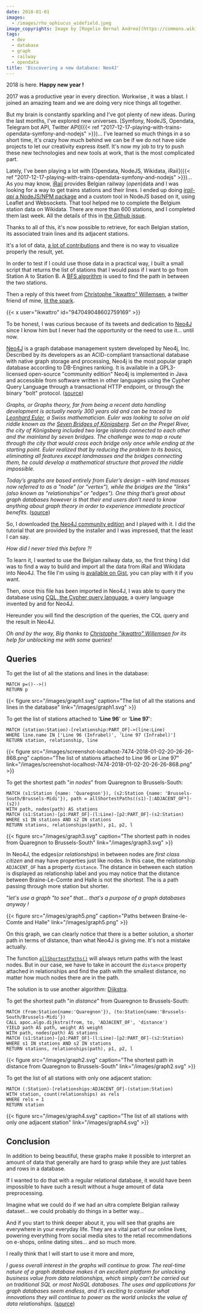```yaml
---
date: 2018-01-01
images:
  - /images/rho_ophiucus_widefield.jpeg
image_copyrights: Image by [Rogelio Bernal Andreo](https://commons.wikimedia.org/wiki/File:Rho_Ophiucus_Widefield.jpg).
tags:
  - dev
  - database
  - graph
  - railway
  - opendata
title: 'Discovering a new database: Neo4J'
---
```

2018 is here. **Happy new year !**

2017 was a productive year in every direction. Workwise , it was a blast.
I joined an amazing team and we are doing very nice things all together.

But my brain is constantly sparkling and I've got plenty of new ideas.
During the last months, I've explored new universes. [Symfony, NodeJS, Opendata, Telegram bot API, Twitter API]({{< ref "2017-12-17-playing-with-trains-opendata-symfony-and-nodejs" >}})...
I've learned so much things in a so short time, it's crazy how much behind we can be if we do not have side projects to let our creativity express itself.
It's now my job to try to push these new technologies and new tools at work, that is the most complicated part.

<!--break-->

Lately, I've been playing a lot with [Opendata, NodeJS, Wikidata, iRail]({{< ref "2017-12-17-playing-with-trains-opendata-symfony-and-nodejs" >}})...
As you may know, [iRail](http://irail.be) provides Belgian railway (_open_)data and I was looking for a way to get trains stations and their lines.
I ended up doing [_irail-api_ a NodeJS/NPM package](https://www.npmjs.com/package/irail-api) and a custom tool in NodeJS based on it, using Leaflet and Websockets.
That tool helped me to complete the Belgium station data on Wikidata. There are more than 600 stations, and I completed them last week. All the details of this in [the Github issue](https://github.com/iRail/iRail/issues/334).

Thanks to all of this, it's now possible to retrieve, for each Belgian station, its associated train lines and its adjacent stations.

It's a lot of data, [a lot of contributions](https://www.wikidata.org/wiki/Special:Contributions/Drupol) and there is no way to visualize properly the result, yet.

In order to test if I could use those data in a practical way, I built a small script that returns the list of stations that I would pass if I want to go from Station A to Station B.
A [BFS algorithm](https://en.wikipedia.org/wiki/Breadth-first_search) is used to find the path in between the two stations.

Then a reply of this tweet from [Christophe "ikwattro" Willemsen](https://twitter.com/ikwattro), a twitter friend of mine, [lit the spark](https://www.youtube.com/watch?v=LLpIMRowndg).

{{< x user="ikwattro" id="947049048602759169" >}}

To be honest, I was curious because of its tweets and dedication to [Neo4J](https://neo4j.com/) since I know him but I never had the opportunity or the need to use it... until now.

[Neo4J](https://neo4j.com/) is a graph database management system developed by Neo4j, Inc. Described by its developers as an ACID-compliant transactional database with native graph storage and processing, Neo4j is the most popular graph database according to DB-Engines ranking.
It is available in a GPL3-licensed open-source "community edition"
Neo4j is implemented in Java and accessible from software written in other languages using the Cypher Query Language through a transactional HTTP endpoint, or through the binary "bolt" protocol. ([source](https://en.wikipedia.org/wiki/Neo4j))

_Graphs, or Graphs theory, far from being a recent data handling development is actually nearly 300 years old and can be traced to [Leonhard Euler](https://en.wikipedia.org/wiki/Leonhard_Euler), a Swiss mathematician.
Euler was looking to solve an old riddle known as the [Seven Bridges of Königsberg](https://en.wikipedia.org/wiki/Seven_Bridges_of_K%C3%B6nigsberg).
Set on the Pregel River, the city of Königsberg included two large islands connected to each other and the mainland by seven bridges.
The challenge was to map a route through the city that would cross each bridge only once while ending at the starting point.
Euler realized that by reducing the problem to its basics, eliminating all features except landmasses and the bridges connecting them, he could develop a mathematical structure that proved the riddle impossible._

_Today’s graphs are based entirely from Euler’s design – with land masses now referred to as a "node" (or "vertex"), while the bridges are the "links" (also known as "relationships" or "edges").
One thing that’s great about graph databases however is that their end users don’t need to know anything about graph theory in order to experience immediate practical benefits._ ([source](https://neo4j.com/news/graph-databases-becoming-part-everyday-life/))

So, I downloaded [the Neo4J community edition](https://neo4j.com/download/other-releases/) and I played with it. I did the tutorial that are provided by the installer and I was impressed, that the least I can say.

_How did I never tried this before ?!_

To learn it, I wanted to use the Belgian railway data, so, the first thing I did was to find a way to build and import all the data from iRail and Wikidata into Neo4J.
The file I'm using is [available on Gist](https://gist.github.com/drupol/7a0aa36502d03e7af0827809192d6b95), you can play with it if you want.

Then, once this file has been imported in Neo4J, I was able to query the database using [CQL, the Cypher query language](https://neo4j.com/developer/cypher-query-language/), a query language invented by and for Neo4J.

Hereunder you will find the description of the queries, the CQL query and the result in Neo4J.

_Oh and by the way, Big thanks to [Christophe "ikwattro" Willemsen](https://twitter.com/ikwattro) for its help for unblocking me with some queries!_

## Queries

To get the list of all the stations and lines in the database:

```
MATCH p=()-->()
RETURN p
```

{{< figure src="/images/graph1.svg" caption="The list of all the stations and lines in the database" link="/images/graph1.svg" >}}

To get the list of stations attached to '**Line 96**' or '**Line 97**':

```
MATCH (station:Station)-[relationship:PART_OF]->(line:Line)
WHERE line.name IN ['Line 96 (Infrabel)', 'Line 97 (Infrabel)']
RETURN station, relationship, line
```

{{< figure src="/images/screenshot-localhost-7474-2018-01-02-20-26-26-868.png" caption="The list of stations attached to Line 96 or Line 97" link="/images/screenshot-localhost-7474-2018-01-02-20-26-26-868.png" >}}

To get the shortest path "_in nodes_" from Quaregnon to Brussels-South:

```
MATCH (s1:Station {name: 'Quaregnon'}), (s2:Station {name: 'Brussels-South/Brussels-Midi'}), path = allShortestPaths((s1)-[:ADJACENT_OF*]-(s2))
WITH path, nodes(path) AS stations
MATCH (s1:Station)-[p1:PART_OF]-(l:Line)-[p2:PART_OF]-(s2:Station) WHERE s1 IN stations AND s2 IN stations
RETURN stations, relationships(path), p1, p2, l
```

{{< figure src="/images/graph3.svg" caption="The shortest path in nodes from Quaregnon to Brussels-South" link="/images/graph3.svg" >}}

In Neo4J, the edges(_or relationships_) in between nodes are _first class citizen_ and may have properties just like nodes.
In this case, the relationship `ADJACENT_OF` has a property `distance`.
The distance in between each station is displayed as relationship label and you may notice that the distance between Braine-Le-Comte and Halle is not the shortest. The is a path passing through more station but shorter.

"_let's use a graph "to see" that... that's a purpose of a graph databases anyway !_

{{< figure src="/images/graph5.png" caption="Paths between Braine-le-Comte and Halle" link="/images/graph5.png" >}}

On this graph, we can clearly notice that there is a better solution, a shorter path in terms of distance, than what Neo4J is giving me. It's not a mistake actually.

The function [`allShortestPaths()`](https://neo4j.com/docs/developer-manual/current/cypher/clauses/match/#all-shortest-paths) will always return paths with the least nodes. But in our case, we have to take in account the `distance` property attached in relationships and find the path with the smallest distance, no matter how much nodes there are in the path.

The solution is to use another algorithm: [Dijkstra](https://en.wikipedia.org/wiki/Dijkstra%27s_algorithm).

To get the shortest path "_in distance_" from Quaregnon to Brussels-South:

```
MATCH (from:Station{name:'Quaregnon'}), (to:Station{name:'Brussels-South/Brussels-Midi'})
CALL apoc.algo.dijkstra(from, to, 'ADJACENT_OF', 'distance')
YIELD path AS path, weight AS weight
WITH path, nodes(path) AS stations
MATCH (s1:Station)-[p1:PART_OF]-(l:Line)-[p2:PART_OF]-(s2:Station) WHERE s1 IN stations AND s2 IN stations
RETURN stations, relationships(path), p1, p2, l
```

{{< figure src="/images/graph2.svg" caption="The shortest path in distance from Quaregnon to Brussels-South" link="/images/graph2.svg" >}}

To get the list of all stations with only one adjacent station:

```
MATCH (:Station)-[relationships:ADJACENT_OF]-(station:Station)
WITH station, count(relationships) as rels
WHERE rels = 1
RETURN station
```

{{< figure src="/images/graph4.svg" caption="The list of all stations with only one adjacent station" link="/images/graph4.svg" >}}

## Conclusion

In addition to being beautiful, these graphs make it possible to interpret an amount of data that generally are hard to grasp while they are just tables and rows in a database.

If I wanted to do that with a regular relational database, it would have been impossible to have such a result without a huge amount of data preprocessing.

Imagine what we could do if we had an ultra complete Belgian railway dataset... we could probably do things in a better way...

And if you start to think deeper about it, you will see that graphs are everywhere in your everyday life. They are a vital part of our online lives, powering everything from social media sites to the retail recommendations on e-shops, online dating sites... and so much more.

I really think that I will start to use it more and more,

_I guess overall interest in the graphs will continue to grow. The real-time nature of a graph database makes it an excellent platform for unlocking business value from data relationships, which simply can’t be carried out on traditional SQL or most NoSQL databases.
The uses and applications for graph databases seem endless, and it’s exciting to consider what innovations they will continue to power as the world unlocks the value of data relationships._ ([source](https://neo4j.com/news/graph-databases-becoming-part-everyday-life/))
